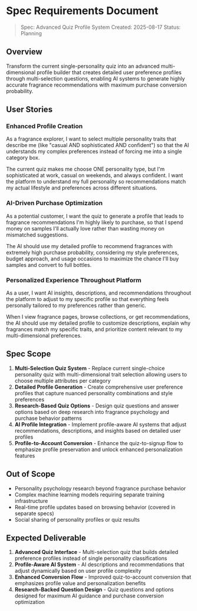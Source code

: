 # Spec Requirements Document

> Spec: Advanced Quiz Profile System
> Created: 2025-08-17
> Status: Planning

## Overview

Transform the current single-personality quiz into an advanced multi-dimensional profile builder that creates detailed user preference profiles through multi-selection questions, enabling AI systems to generate highly accurate fragrance recommendations with maximum purchase conversion probability.

## User Stories

### Enhanced Profile Creation

As a fragrance explorer, I want to select multiple personality traits that describe me (like "casual AND sophisticated AND confident") so that the AI understands my complex preferences instead of forcing me into a single category box.

The current quiz makes me choose ONE personality type, but I'm sophisticated at work, casual on weekends, and always confident. I want the platform to understand my full personality so recommendations match my actual lifestyle and preferences across different situations.

### AI-Driven Purchase Optimization

As a potential customer, I want the quiz to generate a profile that leads to fragrance recommendations I'm highly likely to purchase, so that I spend money on samples I'll actually love rather than wasting money on mismatched suggestions.

The AI should use my detailed profile to recommend fragrances with extremely high purchase probability, considering my style preferences, budget approach, and usage occasions to maximize the chance I'll buy samples and convert to full bottles.

### Personalized Experience Throughout Platform

As a user, I want AI insights, descriptions, and recommendations throughout the platform to adjust to my specific profile so that everything feels personally tailored to my preferences rather than generic.

When I view fragrance pages, browse collections, or get recommendations, the AI should use my detailed profile to customize descriptions, explain why fragrances match my specific traits, and prioritize content relevant to my multi-dimensional preferences.

## Spec Scope

1. **Multi-Selection Quiz System** - Replace current single-choice personality quiz with multi-dimensional trait selection allowing users to choose multiple attributes per category
2. **Detailed Profile Generation** - Create comprehensive user preference profiles that capture nuanced personality combinations and style preferences
3. **Research-Based Quiz Options** - Design quiz questions and answer options based on deep research into fragrance psychology and purchase behavior patterns
4. **AI Profile Integration** - Implement profile-aware AI systems that adjust recommendations, descriptions, and insights based on detailed user profiles
5. **Profile-to-Account Conversion** - Enhance the quiz-to-signup flow to emphasize profile preservation and unlock enhanced personalization features

## Out of Scope

- Personality psychology research beyond fragrance purchase behavior
- Complex machine learning models requiring separate training infrastructure
- Real-time profile updates based on browsing behavior (covered in separate specs)
- Social sharing of personality profiles or quiz results

## Expected Deliverable

1. **Advanced Quiz Interface** - Multi-selection quiz that builds detailed preference profiles instead of single personality classifications
2. **Profile-Aware AI System** - AI descriptions and recommendations that adjust dynamically based on user profile complexity
3. **Enhanced Conversion Flow** - Improved quiz-to-account conversion that emphasizes profile value and personalization benefits
4. **Research-Backed Question Design** - Quiz questions and options designed for maximum AI guidance and purchase conversion optimization
